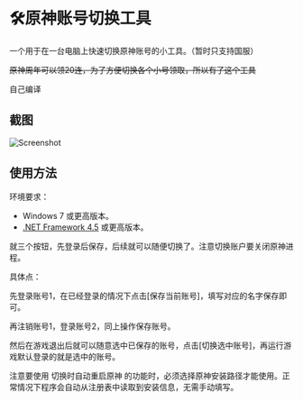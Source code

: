 # 🛠原神账号切换工具

一个用于在一台电脑上快速切换原神账号的小工具。（暂时只支持国服）

<del>原神周年可以领20连，为了方便切换各个小号领取，所以有了这个工具</del>

自己编译

## 截图
![Screenshot](https://raw.githubusercontent.com/babalae/genshin-account/main/Document/Screenshot.png)

## 使用方法

环境要求：

* Windows 7 或更高版本。
* [.NET Framework 4.5](https://www.microsoft.com/zh-cn/download/details.aspx?id=30653) 或更高版本。

就三个按钮，先登录后保存，后续就可以随便切换了。注意切换账户要关闭原神进程。

具体点：

先登录账号1，在已经登录的情况下点击[保存当前账号]，填写对应的名字保存即可。

再注销账号1，登录账号2，同上操作保存账号。

然后在游戏退出后就可以随意选中已保存的账号，点击[切换选中账号]，再运行游戏默认登录的就是选中的账号。

注意要使用 切换时自动重启原神 的功能时，必须选择原神安装路径才能使用。正常情况下程序会自动从注册表中读取到安装信息，无需手动填写。